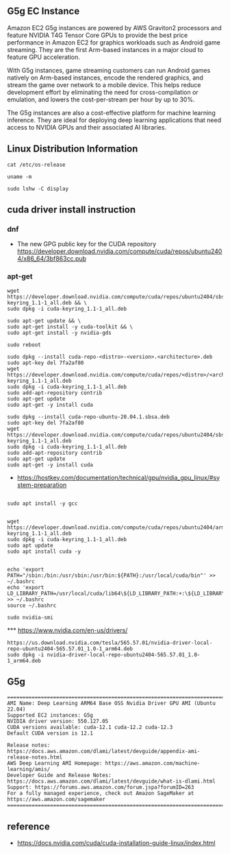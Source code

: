 ## G5g EC Instance ##
Amazon EC2 G5g instances are powered by AWS Graviton2 processors and feature NVIDIA T4G Tensor Core GPUs to provide the best price performance in Amazon EC2 for graphics workloads such as Android game streaming. They are the first Arm-based instances in a major cloud to feature GPU acceleration.

With G5g instances, game streaming customers can run Android games natively on Arm-based instances, encode the rendered graphics, and stream the game over network to a mobile device. This helps reduce development effort by eliminating the need for cross-compilation or emulation, and lowers the cost-per-stream per hour by up to 30%.

The G5g instances are also a cost-effective platform for machine learning inference. They are ideal for deploying deep learning applications that need access to NVIDIA GPUs and their associated AI libraries.


## Linux Distribution Information ##
```
cat /etc/os-release

uname -m

sudo lshw -C display
```

## cuda driver install instruction ##
### dnf ###
* The new GPG public key for the CUDA repository
  https://developer.download.nvidia.com/compute/cuda/repos/ubuntu2404/x86_64/3bf863cc.pub

### apt-get ##

```
wget https://developer.download.nvidia.com/compute/cuda/repos/ubuntu2404/sbsa/cuda-keyring_1.1-1_all.deb && \
sudo dpkg -i cuda-keyring_1.1-1_all.deb

sudo apt-get update && \
sudo apt-get install -y cuda-toolkit && \
sudo apt-get install -y nvidia-gds

sudo reboot
```

```
sudo dpkg --install cuda-repo-<distro>-<version>.<architecture>.deb
sudo apt-key del 7fa2af80
wget https://developer.download.nvidia.com/compute/cuda/repos/<distro>/<arch>/cuda-keyring_1.1-1_all.deb
sudo dpkg -i cuda-keyring_1.1-1_all.deb
sudo add-apt-repository contrib
sudo apt-get update
sudo apt-get -y install cuda
```

```
sudo dpkg --install cuda-repo-ubuntu-20.04.1.sbsa.deb
sudo apt-key del 7fa2af80
wget https://developer.download.nvidia.com/compute/cuda/repos/ubuntu2404/sbsa/cuda-keyring_1.1-1_all.deb
sudo dpkg -i cuda-keyring_1.1-1_all.deb
sudo add-apt-repository contrib
sudo apt-get update
sudo apt-get -y install cuda
```


* https://hostkey.com/documentation/technical/gpu/nvidia_gpu_linux/#system-preparation
```

sudo apt install -y gcc


wget https://developer.download.nvidia.com/compute/cuda/repos/ubuntu2404/arm64/cuda-keyring_1.1-1_all.deb
sudo dpkg -i cuda-keyring_1.1-1_all.deb
sudo apt update
sudo apt install cuda -y


echo 'export PATH="/sbin:/bin:/usr/sbin:/usr/bin:${PATH}:/usr/local/cuda/bin"' >> ~/.bashrc
echo 'export LD_LIBRARY_PATH=/usr/local/cuda/lib64\${LD_LIBRARY_PATH:+:\${LD_LIBRARY_PATH}}' >> ~/.bashrc
source ~/.bashrc

sudo nvidia-smi
```

*** https://www.nvidia.com/en-us/drivers/
```
https://us.download.nvidia.com/tesla/565.57.01/nvidia-driver-local-repo-ubuntu2404-565.57.01_1.0-1_arm64.deb
sudo dpkg -i nvidia-driver-local-repo-ubuntu2404-565.57.01_1.0-1_arm64.deb
```


## G5g ##
```
=============================================================================
AMI Name: Deep Learning ARM64 Base OSS Nvidia Driver GPU AMI (Ubuntu 22.04)
Supported EC2 instances: G5g
NVIDIA driver version: 550.127.05
CUDA versions available: cuda-12.1 cuda-12.2 cuda-12.3
Default CUDA version is 12.1

Release notes: https://docs.aws.amazon.com/dlami/latest/devguide/appendix-ami-release-notes.html
AWS Deep Learning AMI Homepage: https://aws.amazon.com/machine-learning/amis/
Developer Guide and Release Notes: https://docs.aws.amazon.com/dlami/latest/devguide/what-is-dlami.html
Support: https://forums.aws.amazon.com/forum.jspa?forumID=263
For a fully managed experience, check out Amazon SageMaker at https://aws.amazon.com/sagemaker
=============================================================================
```



## reference ##

* https://docs.nvidia.com/cuda/cuda-installation-guide-linux/index.html
